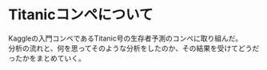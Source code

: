# Titanicコンペについて

Kaggleの入門コンペであるTitanic号の生存者予測のコンペに取り組んだ。  
分析の流れと、何を思ってそのような分析をしたのか、その結果を受けてどうだったかをまとめていく。  

